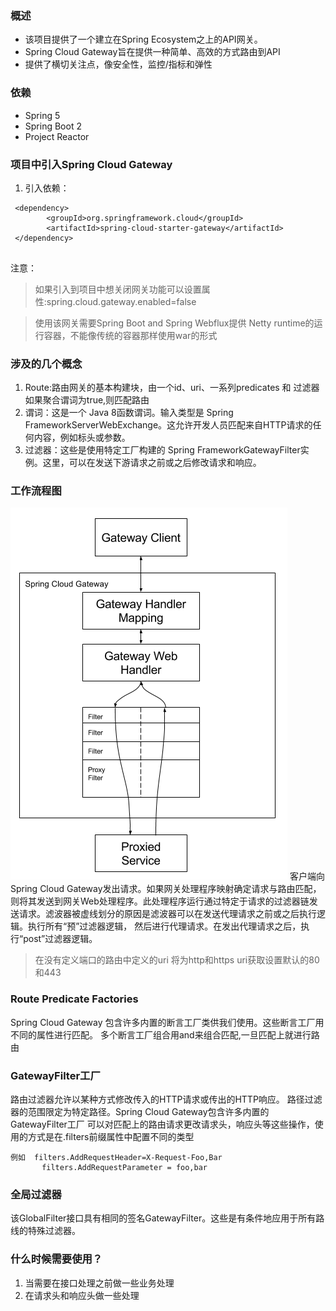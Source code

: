 ### 概述
- 该项目提供了一个建立在Spring Ecosystem之上的API网关。
- Spring Cloud Gateway旨在提供一种简单、高效的方式路由到API
- 提供了横切关注点，像安全性，监控/指标和弹性
### 依赖
- Spring 5
- Spring Boot 2
- Project Reactor

### 项目中引入Spring Cloud Gateway
1. 引入依赖：

~~~
 <dependency>
        <groupId>org.springframework.cloud</groupId>
        <artifactId>spring-cloud-starter-gateway</artifactId>
 </dependency>
    
~~~    
注意：
> 如果引入到项目中想关闭网关功能可以设置属性:spring.cloud.gateway.enabled=false

> 使用该网关需要Spring Boot and Spring Webflux提供 Netty runtime的运行容器，不能像传统的容器那样使用war的形式

### 涉及的几个概念
1. Route:路由网关的基本构建块，由一个id、uri、一系列predicates 和 过滤器 如果聚合谓词为true,则匹配路由
2. 谓词：这是一个 Java 8函数谓词。输入类型是 Spring FrameworkServerWebExchange。这允许开发人员匹配来自HTTP请求的任何内容，例如标头或参数。
3. 过滤器：这些是使用特定工厂构建的 Spring FrameworkGatewayFilter实例。这里，可以在发送下游请求之前或之后修改请求和响应。
            
### 工作流程图
![](spring_cloud_gateway_diagram.png)
客户端向Spring Cloud Gateway发出请求。如果网关处理程序映射确定请求与路由匹配，则将其发送到网关Web处理程序。此处理程序运行通过特定于请求的过滤器链发送请求。滤波器被虚线划分的原因是滤波器可以在发送代理请求之前或之后执行逻辑。执行所有“预”过滤器逻辑，
然后进行代理请求。在发出代理请求之后，执行“post”过滤器逻辑。

> 在没有定义端口的路由中定义的uri 将为http和https uri获取设置默认的80和443

### Route Predicate Factories
Spring Cloud Gateway 包含许多内置的断言工厂类供我们使用。这些断言工厂用不同的属性进行匹配。
多个断言工厂组合用and来组合匹配,一旦匹配上就进行路由

### GatewayFilter工厂
路由过滤器允许以某种方式修改传入的HTTP请求或传出的HTTP响应。
路径过滤器的范围限定为特定路径。Spring Cloud Gateway包含许多内置的GatewayFilter工厂
可以对匹配上的路由请求更改请求头，响应头等这些操作，使用的方式是在.filters前缀属性中配置不同的类型

```
例如  filters.AddRequestHeader=X-Request-Foo,Bar
       filters.AddRequestParameter = foo,bar   
```        

### 全局过滤器
该GlobalFilter接口具有相同的签名GatewayFilter。这些是有条件地应用于所有路线的特殊过滤器。


### 什么时候需要使用？
1. 当需要在接口处理之前做一些业务处理
2. 在请求头和响应头做一些处理
